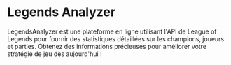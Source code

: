 # Legends Analyzer

LegendsAnalyzer est une plateforme en ligne utilisant l'API de League of Legends pour fournir des statistiques détaillées sur les champions, joueurs et parties. Obtenez des informations précieuses pour améliorer votre stratégie de jeu dès aujourd'hui !